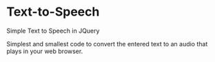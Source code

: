 # Text-to-Speech
Simple Text to Speech in JQuery

Simplest and smallest code to convert the entered text to an audio that plays in your web browser.
